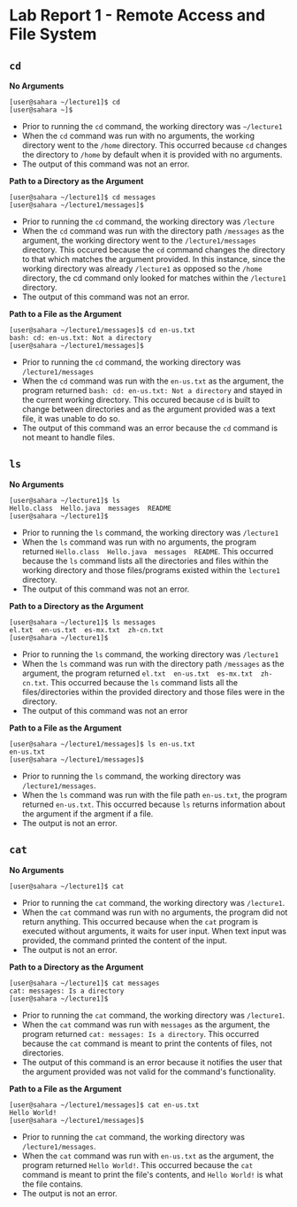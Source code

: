 # Lab Report 1 - Remote Access and File System
## `cd`
**No Arguments**
```
[user@sahara ~/lecture1]$ cd
[user@sahara ~]$
```
- Prior to running the `cd` command, the working directory was `~/lecture1`
- When the `cd` command was run with no arguments, the working directory went to the `/home` directory. This occurred because `cd` changes the directory to `/home` by default when it is provided with no arguments.
- The output of this command was not an error.


**Path to a Directory as the Argument**
  
  ```
  [user@sahara ~/lecture1]$ cd messages
  [user@sahara ~/lecture1/messages]$
  ```
- Prior to running the `cd` command, the working directory was `/lecture`
- When the `cd` command was run with the directory path `/messages` as the argument, the working directory went to the `/lecture1/messages` directory. This occured because the `cd` command changes the directory to that which matches the argument provided. In this instance, since the working directory was already `/lecture1` as opposed so the `/home` directory, the cd command only looked for matches within the `/lecture1` directory.
- The output of this command was not an error.

**Path to a File as the Argument**
```
[user@sahara ~/lecture1/messages]$ cd en-us.txt
bash: cd: en-us.txt: Not a directory
[user@sahara ~/lecture1/messages]$
```
- Prior to running the `cd` command, the working directory was `/lecture1/messages`
- When the `cd` command was run with the `en-us.txt` as the argument, the program returned `bash: cd: en-us.txt: Not a directory` and stayed in the current working directory. This occured because `cd` is built to change between directories and as the argument provided was a text file, it was unable to do so.
- The output of this command was an error because the `cd` command is not meant to handle files.

## `ls`
**No Arguments**
```
[user@sahara ~/lecture1]$ ls
Hello.class  Hello.java  messages  README
[user@sahara ~/lecture1]$
```
- Prior to running the `ls` command, the working directory was `/lecture1`
- When the `ls` command was run with no arguments, the program returned `Hello.class  Hello.java  messages  README`. This occurred because the `ls` command lists all the directories and files within the working directory and those files/programs existed within the `lecture1` directory.
- The output of this command was not an error.

**Path to a Directory as the Argument**
```
[user@sahara ~/lecture1]$ ls messages
el.txt  en-us.txt  es-mx.txt  zh-cn.txt
[user@sahara ~/lecture1]$
```
- Prior to running the `ls` command, the working directory was `/lecture1`
- When the `ls` command was run with the directory path `/messages` as the argument, the program returned `el.txt  en-us.txt  es-mx.txt  zh-cn.txt`. This occurred because the `ls` command lists all the files/directories within the provided directory and those files were in the directory.
- The output of this command was not an error

**Path to a File as the Argument**
```
[user@sahara ~/lecture1/messages]$ ls en-us.txt
en-us.txt
[user@sahara ~/lecture1/messages]$
```
- Prior to running the `ls` command, the working directory was `/lecture1/messages`.
- When the `ls` command was run with the file path `en-us.txt`, the program returned `en-us.txt`. This occurred because `ls` returns information about the argument if the argment if a file.
- The output is not an error.

## `cat`
**No Arguments**
```
[user@sahara ~/lecture1]$ cat

```
- Prior to running the `cat` command, the working directory was `/lecture1`.
- When the `cat` command was run with no arguments, the program did not return anything. This occurred because when the `cat` program is executed without arguments, it waits for user input. When text input was provided, the command printed the content of the input.
- The output is not an error.

**Path to a Directory as the Argument**
```
[user@sahara ~/lecture1]$ cat messages
cat: messages: Is a directory
[user@sahara ~/lecture1]$
```
- Prior to running the `cat` command, the working directory was `/lecture1`.
- When the `cat` command was run with `messages` as the argument, the program returned `cat: messages: Is a directory`. This occurred because the `cat` command is meant to print the contents of files, not directories.
- The output of this command is an error because it notifies the user that the argument provided was not valid for the command's functionality. 

**Path to a File as the Argument**
```
[user@sahara ~/lecture1/messages]$ cat en-us.txt
Hello World!
[user@sahara ~/lecture1/messages]$
```
- Prior to running the `cat` command, the working directory was `/lecture1/messages`.
- When the `cat` command was run with `en-us.txt` as the argument, the program returned `Hello World!`. This occurred because the `cat` command is meant to print the file's contents, and `Hello World!` is what the file contains.
- The output is not an error.
  
